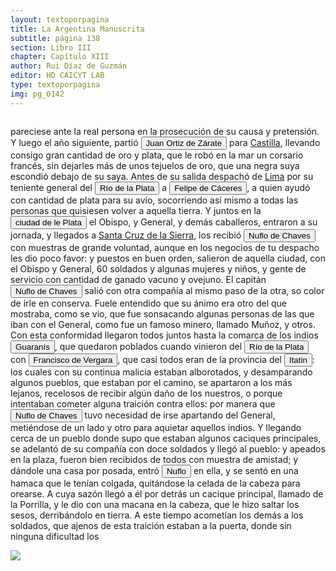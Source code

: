 ```yaml
---
layout: textoporpagina
title: La Argentina Manuscrita
subtitle: página 138
section: Libro III
chapter: Capítulo XIII
author: Rui Díaz de Guzmán
editor: HD CAICYT LAB
type: textoporpagina
img: pg_0142
---
```

<div class="row">
    <div class="column">
<p>pareciese ante la real persona en la prosecución de su causa y pretensión. Y luego el año siguiente, partió <button class="balloon" data-balloon-pos="up" data-balloon-length="large" data-balloon="Juan Ortiz de Zárate (Orduña de Vizcaya, Corona de Castilla, ca. 1515 - Asunción, gobernación del Río de la Plata y del Paraguay, 26 de enero de 1576) era un conquistador y colonizador español que reemplazó al gobernador Francisco Ortiz de Vergara, con sede en Asunción y que más tarde, en 1567, fuera nombrado tercer adelantado del Río de la Plata en forma interina por disposición del virrey del Perú, el licenciado Lope García de Castro, y confirmado para dos generaciones por el rey Felipe II de España.">Juan Ortiz de Zárate</button> para <a href="https://recogito.pelagios.org/document/wzqxhk0h3vpikm/part/1/edit#78d8f17d-fbe6-4548-b331-5d4139838a69" target="_blank">Castilla</a>, llevando consigo gran cantidad de oro y plata, que le robó en la mar un corsario francés, sin dejarles más de unos tejuelos de oro, que una negra suya escondió debajo de su saya. Antes de su salida despachó de <a href="https://recogito.pelagios.org/document/wzqxhk0h3vpikm/part/1/edit#2fa13e44-b798-4df6-a4ea-5eb286b1c518" target="_blank">Lima</a> por su teniente general del <a href="https://recogito.pelagios.org/document/wzqxhk0h3vpikm/part/1/edit#3fde33b2-fc7b-4ed9-8d7d-01e2a8531daf" target="_blank"><button class="balloon" data-balloon-pos="up" data-balloon-length="large" data-balloon="Refiere al río de la Plata.">Río de la Plata</button></a> a <button class="balloon" data-balloon-pos="up" data-balloon-length="large" data-balloon="España, 1515 - Virreinato español, 1595. Conquistador, explorador y colonizador español, se desempeñó como gobernador interino del Río de la Plata y del Paraguay, con sede en Asunción, entre 1568 y 1572. Cumplió funciones como contador y tesorero en la armada de Pedro de Mendoza. Fue uno de los líderes de la facción contraria Cabeza de Vaca, estuvo implicado en todas las maniobras que condujeron a su destitución, prisión y destierro.">Felipe de Cáceres</button>, a quien ayudó con cantidad de plata para su avío, socorriendo así mismo a todas las personas que quisiesen volver a aquella tierra. Y juntos en la <a href="https://recogito.pelagios.org/document/wzqxhk0h3vpikm/part/1/edit#ad68caa9-b823-42b9-8368-aebe59807f2d" target="_blank"><button class="balloon" data-balloon-pos="up" data-balloon-length="large" data-balloon="La ciudad de la Plata a la que se hace referencia, conocida también como Chuquisaca, es la denominación colinial de la actual ciudad de Sucre, en Bolivia.">ciudad de le Plata</button></a> el Obispo, y General, y demás caballeros, entraron a su jornada, y llegados a <a href="https://recogito.pelagios.org/document/wzqxhk0h3vpikm/part/1/edit#d83fb32a-991a-4988-87c7-b78bea5a979c" target="_blank">Santa Cruz de la Sierra</a>, los recibió <button class="balloon" data-balloon-pos="up" data-balloon-length="large" data-balloon="Ñuflo de Chaves nació en Santa Cruz de la Sierra, de Extremadura, en 1518. Llegó a territorio americano con el segundo adelantado del Río de la Plata, Don Alvar Núñez Cabeza de Vaca. Cuando la flota llega al puerto de Santa Catalina en el año 1541, ya ostentaba el grado de Capitán. Cuando el gobernador Martínez de Irala le encomienda fundar al norte de Asunción, Chaves se convierte así en General. El 26 de febrero de 1561 fundó Santa Cruz de la Sierra a orillas del arroyo Sutó. Después de fundada Santa Cruz de la Sierra, Ñuflo de Chaves se dirige a Asunción, en 1564,  para recoger a su familia. En 1550 se había casado con Doña Elvira Manrique, hija de don Francisco de Mendoza, gobernador del Río de la Plata, con quien tuvo cinco hijos: Francisco y Alvaro, ambos militares; María, Catalina y Elvira; las dos menores monjas y la mayor se casó en 1574 con un soldado de apellido Ossorio. El nieto de Ñuflo, Cap. Francisco Ossorio de Chaves, estuvo como Alcalde durante la traslación de  la ciudad, hasta su asiento definitivo a orillas del Piraí (1621).">Nuflo de Chaves</button> con muestras de grande voluntad, aunque en los negocios de tu despacho les dio poco favor: y puestos en buen orden, salieron de aquella ciudad, con el Obispo y General, 60 soldados y algunas mujeres y niños, y gente de servicio con cantidad de ganado vacuno y ovejuno. El capitán <button class="balloon" data-balloon-pos="up" data-balloon-length="large" data-balloon="Ñuflo de Chaves nació en Santa Cruz de la Sierra, de Extremadura, en 1518. Llegó a territorio americano con el segundo adelantado del Río de la Plata, Don Alvar Núñez Cabeza de Vaca. Cuando la flota llega al puerto de Santa Catalina en el año 1541, ya ostentaba el grado de Capitán. Cuando el gobernador Martínez de Irala le encomienda fundar al norte de Asunción, Chaves se convierte así en General. El 26 de febrero de 1561 fundó Santa Cruz de la Sierra a orillas del arroyo Sutó. Después de fundada Santa Cruz de la Sierra, Ñuflo de Chaves se dirige a Asunción, en 1564,  para recoger a su familia. En 1550 se había casado con Doña Elvira Manrique, hija de don Francisco de Mendoza, gobernador del Río de la Plata, con quien tuvo cinco hijos: Francisco y Alvaro, ambos militares; María, Catalina y Elvira; las dos menores monjas y la mayor se casó en 1574 con un soldado de apellido Ossorio. El nieto de Ñuflo, Cap. Francisco Ossorio de Chaves, estuvo como Alcalde durante la traslación de  la ciudad, hasta su asiento definitivo a orillas del Piraí (1621).">Nuflo de Chaves</button> salió con otra compañía al mismo paso de la otra, so color de irle en conserva. Fuele entendido que su ánimo era otro del que mostraba, como se vio, que fue sonsacando algunas personas de las que iban con el General, como fue un famoso minero, llamado Muñoz, y otros. Con esta conformidad llegaron todos juntos hasta la comarca de los indios <button class="balloon" data-balloon-pos="up" data-balloon-length="large" data-balloon="Refiere a Los guaraníes o avá, según su autodenominación étnica original (que significa &quot;ser humano&quot;), son un grupo de pueblos que se ubican geográficamente en Paraguay, noreste de Argentina,​ sur y suroeste de Brasil, sureste de Bolivia y norte de Uruguay. El nombre significa en guaraní guerrero, ava que significa hombre y se pronuncia en forma grave entre los chiriguanos (ava guaraníes). Eran cultivadores selvícolas.">Guaranís</button>, que quedaron poblados cuando vinieron del <a href="https://recogito.pelagios.org/document/wzqxhk0h3vpikm/part/1/edit#d224b775-4fe4-45ac-b32e-065984c0645f" target="_blank"><button class="balloon" data-balloon-pos="up" data-balloon-length="large" data-balloon="Refiere al río de la Plata.">Río de la Plata</button></a> con <button class="balloon" data-balloon-pos="up" data-balloon-length="large" data-balloon="Francisco Ortiz de Vergara (Sevilla, 1524 – Ciudad Zaratina de la Banda Oriental,  2 de diciembre de 1574) fue un hidalgo, Conquistador, explorador, poblador español. Hijo de Francisco de Vergara y de Beatriz de Roelas, además de hermano del teniente de gobernador del Guayrá, el capitán Ruy Díaz de Melgarejo. Fue nombrado por los vocales del cabildo asunceno gobernador interino del Río de la Plata y del Paraguay, luego del fallecimiento del predecesor Gonzalo de Mendoza, y confirmado por el obispo Pedro Fernández de la Torre, el día 22 de julio de 1558.">Francisco de Vergara</button>, que casi todos eran de la provincia del <a href="https://recogito.pelagios.org/document/wzqxhk0h3vpikm/part/1/edit#7e57af36-1d45-476c-83da-5707c8c59d37" target="_blank"><button class="balloon" data-balloon-pos="up" data-balloon-length="large" data-balloon="Itatín(Itatim en idioma portugués) o Itatí fue una región histórico geográficadel Imperio español coincidente, luego de las sangrientas invasioneslusobrasileñas con la parte sur del actual estado de Mato Grosso del Sur, queformó parte del Imperio español como un territorio perteneciente a la gobernacióndel Río de la Plata y del Paraguay hasta su división en 1617, fecha a partir dela cual quedó incluida en la gobernación del Paraguay, llamada inicialmenteGobernación del Guayrá.Los límites de laregión de Itatín eran: al este la sierra de Amambay, al oeste el río Paraguay,al sur el río Apa y al norte el río Tacuarí.Ya desde el s.XVIII gran parte del Itatín quedó en poder de Brasil (entonces el Brasil portugués) y tras la Guerra de la Triple Alianza toda la región pasó a estar bajo el dominio brasileño.">Itatin</button></a>: los cuales con su continua malicia estaban alborotados, y desamparando algunos pueblos, que estaban por el camino, se apartaron a los más lejanos, recelosos de recibir algún daño de los nuestros, o porque intentaban cometer alguna traición contra ellos: por manera que <button class="balloon" data-balloon-pos="up" data-balloon-length="large" data-balloon="Ñuflo de Chaves nació en Santa Cruz de la Sierra, de Extremadura, en 1518. Llegó a territorio americano con el segundo adelantado del Río de la Plata, Don Alvar Núñez Cabeza de Vaca. Cuando la flota llega al puerto de Santa Catalina en el año 1541, ya ostentaba el grado de Capitán. Cuando el gobernador Martínez de Irala le encomienda fundar al norte de Asunción, Chaves se convierte así en General. El 26 de febrero de 1561 fundó Santa Cruz de la Sierra a orillas del arroyo Sutó. Después de fundada Santa Cruz de la Sierra, Ñuflo de Chaves se dirige a Asunción, en 1564,  para recoger a su familia. En 1550 se había casado con Doña Elvira Manrique, hija de don Francisco de Mendoza, gobernador del Río de la Plata, con quien tuvo cinco hijos: Francisco y Alvaro, ambos militares; María, Catalina y Elvira; las dos menores monjas y la mayor se casó en 1574 con un soldado de apellido Ossorio. El nieto de Ñuflo, Cap. Francisco Ossorio de Chaves, estuvo como Alcalde durante la traslación de  la ciudad, hasta su asiento definitivo a orillas del Piraí (1621).">Nuflo de Chaves</button> tuvo necesidad de irse apartando del General, metiéndose de un lado y otro para aquietar aquellos indios. Y llegando cerca de un pueblo donde supo que estaban algunos caciques principales, se adelantó de su compañía con doce soldados y llegó al pueblo: y apeados en la plaza, fueron bien recibidos de todos con muestra de amistad; y dándole una casa por posada, entró <button class="balloon" data-balloon-pos="up" data-balloon-length="large" data-balloon="Nació en Santa Cruz de la Sierra, de Extremadura,en 1518. Llegó a territorio americano con el segundo adelantado del Río de la Plata, Don Alvar Núñez Cabeza de Vaca. Cuando la flota llega al puerto de Santa Catalina en el año 1541, ya ostentaba el grado de Capitán. Cuando el gobernador Martínez de Irala le encomienda fundar al norte de Asunción, Chaves se convierte así en General. El 26 de febrero de 1561 fundó Santa Cruz de la Sierra a orillas del arroyo Sutó. Después de fundada Santa Cruz de la Sierra, Ñuflo de Chaves se dirige a Asunción, en 1564,  para recoger a su familia. En 1550 se había casado con Doña Elvira Manrique, hija de don Francisco de Mendoza, gobernador del Río de la Plata, con quien tuvo cinco hijos: Francisco y Alvaro, ambos militares; María, Catalina y Elvira; las dos menores monjas y la mayor se casó en 1574 con un soldado de apellido Ossorio. El nieto de Ñuflo, Cap. Francisco Ossorio de Chaves, estuvo como Alcalde durante la traslación de  la ciudad, hasta su asiento definitivo a orillas del Piraí (1621).">Nuflo</button> en ella, y se sentó en una hamaca que le tenían colgada, quitándose la celada de la cabeza para orearse. A cuya sazón llegó a él por detrás un cacique principal, llamado de la Porrilla, y le dio con una macana en la cabeza, que le hizo saltar los sesos, derribándolo en tierra. A este tiempo acometían los demás a los soldados, que ajenos de esta traición estaban a la puerta, donde sin ninguna dificultad los </p></div>

<div class="column">
<a href="{{site.baseurl}}/assets/img/argentina_manuscrita/{{page.img}}.jpg"><img src="{{site.baseurl}}/assets/img/argentina_manuscrita/{{page.img}}.jpg"></a>
</div>
</div>